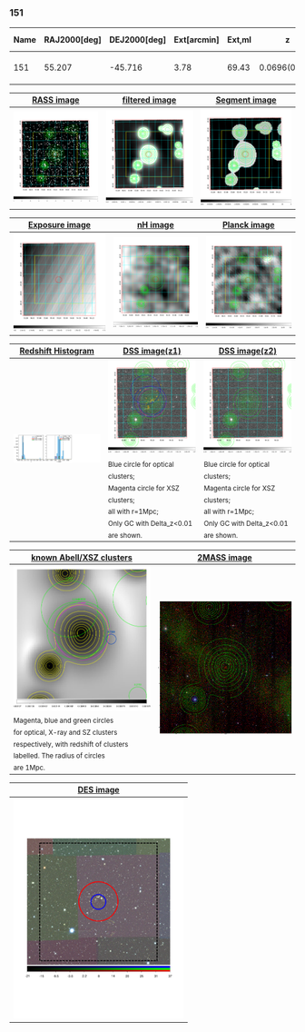 <div STYLE="page-break-after: always;"></div>

### 151

|Name|RAJ2000[deg]|DEJ2000[deg] |Ext[arcmin]| Ext,ml | z | z_src| C|GC(XSZ,Delta_z<0.01)| GC(OPT,Delta_z<0.01)|GC| R_sig[arcmin] | R500[arcmin] | R500[Mpc]| CRsig[c/s] | CR500[c/s] |L500[1E44 erg/s]|F500[1E-12 erg/s/cm^2]| M500[1E14 Msun]|Tx[keV]|Cnt_sig|Beta|Rc[arcmin]|Comment|Alias|
|---|---|---|---|---|---|------|---|--------|---------|----------|---|---|---|---|---|---|---|---|---|---|---|---|---|---|
|151| 55.207| -45.716| 3.78| 69.43| 0.0696(0.005)| z1, z_xsz| B| MCXC| N| B15, MCXC, N| 40.600| 10.068| 0.803| 0.279(0.093)| 0.248(0.083)| 0.577(0.132)| 4.897(1.124)| 1.57(0.18)| 2.90(0.21)| 206.9| 0.666(-0.059+0.086)| 4.248(-0.834+1.058)| -| k461|

|[RASS image](../image/151/151_img.pdf)|[filtered image](../image/151/151_fil.pdf)|[Segment image](../image/151/151_seg.pdf)|
|-------------------|--------------------|-------------------|
| <img src="../image/151/151_img.png" width="300">  | <img src="../image/151/151_fil.png" width="300">   | <img src="../image/151/151_seg.png" width="300">  |

|[Exposure image](../image/151/151_mex.pdf)| [nH image](../image/151/151_nh.pdf)| [Planck image](../image/151/151_p.pdf)|
|-------------------|--------------------|-------------------|
|<img src="../image/151/151_mex.png" width="300">   | <img src="../image/151/151_nh.png" width="300">    | <img src="../image/151/151_p.png" width="300"> |

|[Redshift Histogram](../image/151/151_zg.pdf) | [DSS image(z1)](../image/151/151_dss_z1.pdf)      |  [DSS image(z2)](../image/151/151_dss_z2.pdf)    |
|-------------------|--------------------|-------------------|
|<img src="../image/151/151_zg.png" width="300"> |<img src="../image/151/151_dss_z1.png" width="300"> <sub><br>Blue circle for optical clusters; <br>Magenta circle for XSZ clusters; <br>all with r=1Mpc; <br>Only GC with Delta_z<0.01 are shown. </sub>| <img src="../image/151/151_dss_z2.png" width="300"><sub><br>Blue circle for optical clusters; <br>Magenta circle for XSZ clusters; <br>all with r=1Mpc; <br>Only GC with Delta_z<0.01 are shown. </sub> |

|[known Abell/XSZ clusters](../image/151/151_gc.pdf) | [2MASS image](../image/151/151_2mass.pdf)      |
|-------------------|-------------------|
|<img src=../image/151/151_gc.png width="300"> <br><sub>Magenta, blue and green circles <br>for optical, X-ray and SZ clusters <br>respectively, with redshift of clusters <br>labelled. The radius of circles <br>are 1Mpc.</sub>|<img src="../image/151/151_2mass.png" width="300">  |

|[DES image](../image/151/151_des.pdf)   |
|-------------------|
| <img src="../image/151/151_des.pdf" width="300">  |
